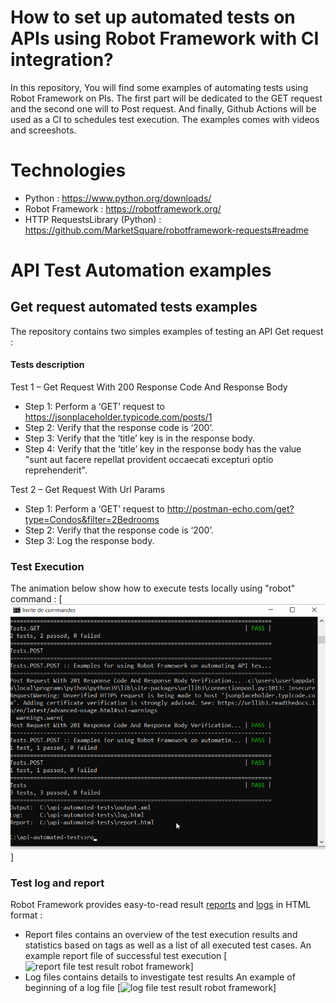 # How to set up automated tests on APIs using Robot Framework with CI integration?
In this repository, You will find some examples of automating tests using Robot Framework on PIs. The first part will be dedicated to the GET request and the second one will to Post request. And finally, Github Actions will be used as a CI to schedules test execution. The examples comes with videos and screeshots.

# Technologies
* Python : https://www.python.org/downloads/
* Robot Framework : https://robotframework.org/
* HTTP RequestsLibrary (Python) : https://github.com/MarketSquare/robotframework-requests#readme

# API Test Automation examples
## Get request automated tests examples
The repository contains two simples examples of testing an API Get request :

#### Tests description
Test 1 – Get Request With 200 Response Code And Response Body
* Step 1: Perform a ‘GET’ request to https://jsonplaceholder.typicode.com/posts/1
* Step 2: Verify that the response code is ‘200’.
* Step 3: Verify that the ‘title’ key is in the response body.
* Step 4: Verify that the ‘title’ key in the response body has the value "sunt aut facere repellat provident occaecati excepturi optio reprehenderit".

Test 2 – Get Request With Url Params
* Step 1: Perform a ‘GET’ request to http://postman-echo.com/get?type=Condos&filter=2Bedrooms
* Step 2: Verify that the response code is ‘200’.
* Step 3: Log the response body.

### Test Execution
The animation below show how to execute tests locally using "robot" command :
[![API get request test execution](https://github.com/aziz-souabni/api-automated-tests/blob/main/readme-assets/test-execution-get.gif)] 

### Test log and report
Robot Framework provides easy-to-read result [reports](https://github.com/aziz-souabni/api-automated-tests/blob/main/report.html) and [logs](https://github.com/aziz-souabni/api-automated-tests/blob/main/log.html) in HTML format :
* Report files contains an overview of the test execution results and statistics based on tags as well as a list of all executed test cases.
An example report file of successful test execution
[![report file test result robot framework](https://github.com/aziz-souabni/api-automated-tests/blob/main/readme-assests/test-report.png?raw=true)]
* Log files contains details to investigate test results
An example of beginning of a log file
[![log file test result robot framework](https://github.com/aziz-souabni/api-automated-tests/blob/main/readme-assests/test-log.png?raw=true)]



